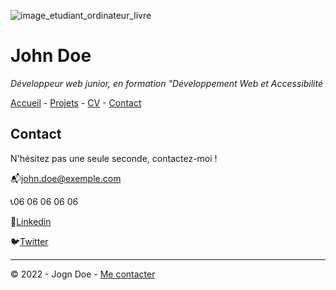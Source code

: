 ![image_etudiant_ordinateur_livre](https://cdn.discordapp.com/attachments/1208043598558400513/1215577342060003338/image.png?ex=65fd419e&is=65eacc9e&hm=49eb395d3af443bd8ce47c404f203635e72e023da201ef21c55a3df8a0b04373&)

# John Doe

*Développeur web junior, en formation "Développement Web et Accessibilité*

[Accueil](README.md) - [Projets](projets.md) - 
[CV](cv.md) - [Contact](contact.md)

## Contact

N'hésitez pas une seule seconde, contactez-moi !

:mailbox_with_mail:[john.doe@exemple.com](john.doe@exemple.com)

:telephone_receiver:06 06 06 06 06

:necktie:[Linkedin](https://www.linkedin.com/)

:bird:[Twitter](https://twitter.com/?lang=en)

___

© 2022 - Jogn Doe - [Me contacter](contact.md)